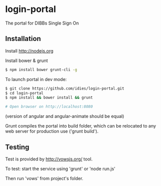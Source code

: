 login-portal
============

The portal for DIBBs Single Sign On

Installation
------------

Install http://nodejs.org

Install bower & grunt
```bash
$ npm install bower grunt-cli -g
```

To launch portal in dev mode:

```bash
$ git clone https://github.com/idies/login-portal.git
$ cd login-portal
$ npm install && bower install && grunt

# Open browser on http://localhost:8080
```

(version of angular and angular-animate should be equal)

Grunt compiles the portal into build folder, which can be relocated to any web server for production use ('grunt build').

Testing
-------

Test is provided by http://vowsjs.org/ tool.

To test: start the service using 'grunt' or 'node run.js'

Then run 'vows' from project's folder.
